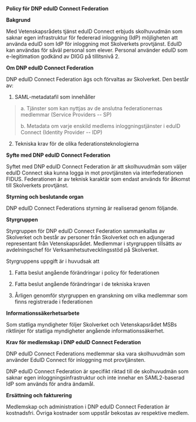 **Policy för DNP eduID Connect Federation**

**Bakgrund**

Med Vetenskapsrådets tjänst eduID Connect erbjuds skolhuvudmän som
saknar egen infrastruktur för federerad inloggning (IdP) möjligheten att
använda eduID som IdP för inloggning mot Skolverkets provtjänst. EduID
kan användas för såväl personal som elever. Personal använder eduID som
e-legitimation godkänd av DIGG på tillitsnivå 2.

**Om DNP eduID Connect Federation**

DNP eduID Connect Federation ägs och förvaltas av Skolverket. Den består
av:

1.  SAML-metadatafil som innehåller

> a\. Tjänster som kan nyttjas av de anslutna federationernas medlemmar
> (Service Providers -- SP)
>
> b\. Metadata om varje enskild medlems inloggningstjänster i eduID
> Connect (Identity Provider -- IDP)

2.  Tekniska krav för de olika federationsteknologierna

**Syfte med DNP eduID Connect Federation**

Syftet med DNP eduID Connect Federation är att skolhuvudmän som väljer
eduID Connect ska kunna logga in mot provtjänsten via interfederationen
FIDUS. Federationen är av teknisk karaktär som endast används för
åtkomst till Skolverkets provtjänst.

**Styrning och beslutande organ**

DNP eduID Connect Federations styrning är realiserad genom följande.

**Styrgruppen**

Styrgruppen för DNP eduID Connect Federation sammankallas av Skolverket
och består av personer från Skolverket och en adjungerad representant
från Vetenskapsrådet. Medlemmar i styrgruppen tillsätts av
avdelningschef för Verksamhetsutvecklingsstöd på Skolverket.

Styrgruppens uppgift är i huvudsak att

1.  Fatta beslut angående förändringar i policy för federationen

2.  Fatta beslut angående förändringar i de tekniska kraven

3.  Årligen genomför styrgruppen en granskning om vilka medlemmar som
    finns registrerade i federationen

**Informationssäkerhetsarbete**

Som statliga myndigheter följer Skolverket och Vetenskapsrådet MSBs
riktlinjer för statliga myndigheter angående informationssäkerhet.

**Krav för medlemskap i DNP eduID Connect Federation**

DNP eduID Connect Federations medlemmar ska vara skolhuvudmän som
använder EduID Connect för inloggning mot provtjänsten.

DNP eduID Connect Federation är specifikt riktad till de skolhuvudmän
som saknar egen inloggningsinfrastruktur och inte innehar en
SAML2-baserad IdP som används för andra ändamål.

**Ersättning och fakturering**

Medlemskap och administration i DNP eduID Connect Federation är
kostnadsfri. Övriga kostnader som uppstår bekostas av respektive medlem.
